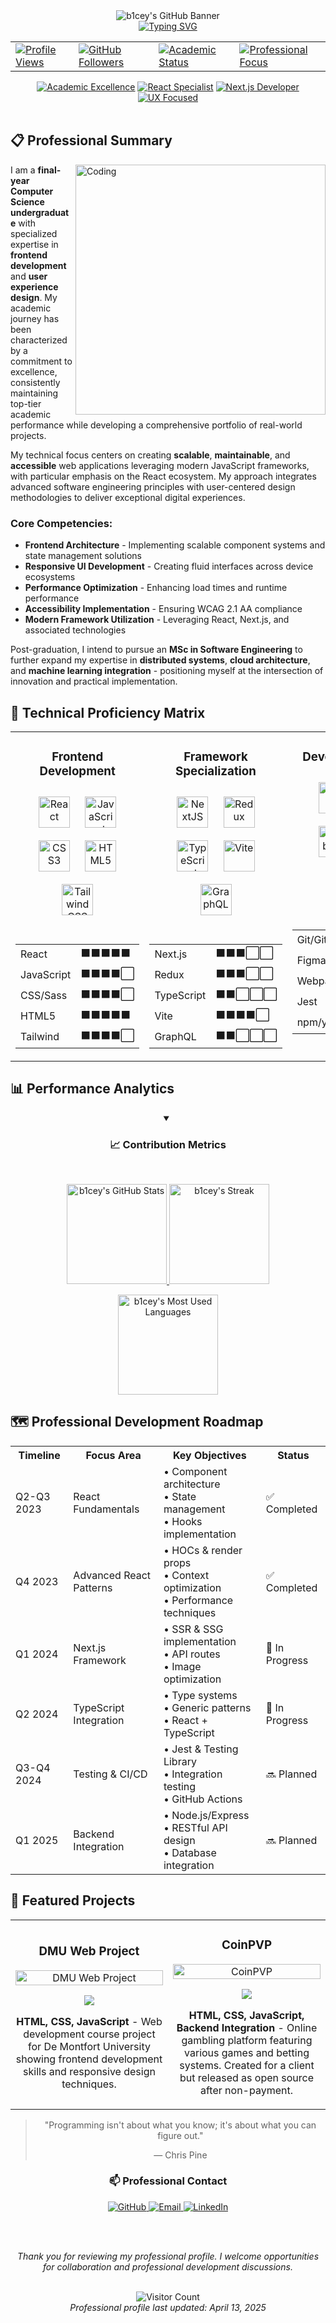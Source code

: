 <!-- Professional Header with SVG Banner -->
<div align="center">
  <picture>
    <source media="(prefers-color-scheme: dark)" srcset="https://capsule-render.vercel.app/api?type=waving&color=0:3B82F6,100:10B981&height=200&section=header&text=b1cey&fontSize=72&fontColor=FFFFFF&animation=fadeIn&desc=Computer%20Science%20Professional&descSize=24&descAlignY=75&descAlign=62">
    <source media="(prefers-color-scheme: light)" srcset="https://capsule-render.vercel.app/api?type=waving&color=0:3B82F6,100:10B981&height=200&section=header&text=b1cey&fontSize=72&fontColor=FFFFFF&animation=fadeIn&desc=Computer%20Science%20Professional&descSize=24&descAlignY=75&descAlign=62">
    <img alt="b1cey's GitHub Banner" src="https://capsule-render.vercel.app/api?type=waving&color=0:3B82F6,100:10B981&height=200&section=header&text=b1cey&fontSize=72&fontColor=FFFFFF&animation=fadeIn&desc=Computer%20Science%20Professional&descSize=24&descAlignY=75&descAlign=62">
  </picture>
</div>

<!-- Dynamic Typing Subtitle -->
<div align="center">
  <a href="https://git.io/typing-svg"><img src="https://readme-typing-svg.demolab.com?font=Fira+Code&duration=3000&pause=1000&center=true&vCenter=true&width=600&height=45&lines=Final-Year+Computer+Science+Undergraduate;Frontend+Development+Specialist;UI%2FUX+Enthusiast;Future+Software+Engineer;Problem+Solver+%26+Critical+Thinker" alt="Typing SVG" /></a>
</div>

<!-- Professional Status Indicators -->
<div align="center">
  <table>
    <tr>
      <td>
        <a href="https://komarev.com/ghpvc/?username=b1cey">
          <img src="https://komarev.com/ghpvc/?username=b1cey&label=Profile%20Views&color=0e75b6&style=flat" alt="Profile Views" />
        </a>
      </td>
      <td>
        <a href="https://github.com/b1cey?tab=followers">
          <img src="https://img.shields.io/github/followers/b1cey?label=GitHub%20Followers&color=2D333B&labelColor=22272E&style=flat" alt="GitHub Followers" />
        </a>
      </td>
      <td>
        <a href="https://github.com/b1cey">
          <img src="https://img.shields.io/badge/Status-Final%20Year%20CS%20Undergraduate-blue?style=flat&color=2D333B&labelColor=22272E" alt="Academic Status" />
        </a>
      </td>
      <td>
        <a href="https://github.com/b1cey">
          <img src="https://img.shields.io/badge/Focus-Frontend%20Development-green?style=flat&color=2D333B&labelColor=22272E" alt="Professional Focus" />
        </a>
      </td>
    </tr>
  </table>
</div>

<!-- Executive Summary Section -->
<div align="center">
  <a href="#"><img src="https://img.shields.io/badge/Academic_Excellence-1a365d?style=for-the-badge" alt="Academic Excellence"/></a>
  <a href="#"><img src="https://img.shields.io/badge/React_Specialist-61DAFB?style=for-the-badge&logo=react&logoColor=black" alt="React Specialist"/></a>
  <a href="#"><img src="https://img.shields.io/badge/Next.js_Developer-000000?style=for-the-badge&logo=next.js&logoColor=white" alt="Next.js Developer"/></a>
  <a href="#"><img src="https://img.shields.io/badge/UX_Focused-FF61F6?style=for-the-badge" alt="UX Focused"/></a>
</div>

<br />

<!-- About Section - Professional Biography -->
## 📋 Professional Summary

<img align="right" alt="Coding" width="400" src="https://cdn.dribbble.com/users/1162077/screenshots/3848914/programmer.gif">

I am a **final-year Computer Science undergraduate** with specialized expertise in **frontend development** and **user experience design**. My academic journey has been characterized by a commitment to excellence, consistently maintaining top-tier academic performance while developing a comprehensive portfolio of real-world projects.

My technical focus centers on creating **scalable**, **maintainable**, and **accessible** web applications leveraging modern JavaScript frameworks, with particular emphasis on the React ecosystem. My approach integrates advanced software engineering principles with user-centered design methodologies to deliver exceptional digital experiences.

### Core Competencies:

- **Frontend Architecture** - Implementing scalable component systems and state management solutions
- **Responsive UI Development** - Creating fluid interfaces across device ecosystems
- **Performance Optimization** - Enhancing load times and runtime performance
- **Accessibility Implementation** - Ensuring WCAG 2.1 AA compliance
- **Modern Framework Utilization** - Leveraging React, Next.js, and associated technologies

Post-graduation, I intend to pursue an **MSc in Software Engineering** to further expand my expertise in **distributed systems**, **cloud architecture**, and **machine learning integration** - positioning myself at the intersection of innovation and practical implementation.

<!-- Professional Skills Matrix -->
## 🔧 Technical Proficiency Matrix

<table align="center">
  <tr>
    <td valign="top" width="33%">
      <h3 align="center">Frontend Development</h3>
      <div align="center">  
        <a href="https://reactjs.org/" target="_blank"><img style="margin: 10px" src="https://profilinator.rishav.dev/skills-assets/react-original-wordmark.svg" alt="React" height="50" /></a>  
        <a href="https://www.javascript.com/" target="_blank"><img style="margin: 10px" src="https://profilinator.rishav.dev/skills-assets/javascript-original.svg" alt="JavaScript" height="50" /></a>  
        <a href="https://www.w3schools.com/css/" target="_blank"><img style="margin: 10px" src="https://profilinator.rishav.dev/skills-assets/css3-original-wordmark.svg" alt="CSS3" height="50" /></a>  
        <a href="https://en.wikipedia.org/wiki/HTML5" target="_blank"><img style="margin: 10px" src="https://profilinator.rishav.dev/skills-assets/html5-original-wordmark.svg" alt="HTML5" height="50" /></a>  
        <a href="https://www.tailwindcss.com/" target="_blank"><img style="margin: 10px" src="https://profilinator.rishav.dev/skills-assets/tailwindcss.svg" alt="Tailwind CSS" height="50" /></a>  
      </div>
      <br>
      <div align="center">
        <table>
          <tr><td>React</td><td>⬛⬛⬛⬛⬛</td></tr>
          <tr><td>JavaScript</td><td>⬛⬛⬛⬛⬜</td></tr>
          <tr><td>CSS/Sass</td><td>⬛⬛⬛⬛⬜</td></tr>
          <tr><td>HTML5</td><td>⬛⬛⬛⬛⬛</td></tr>
          <tr><td>Tailwind</td><td>⬛⬛⬛⬛⬜</td></tr>
        </table>
      </div>
    </td>
    <td valign="top" width="33%">
      <h3 align="center">Framework Specialization</h3>
      <div align="center">  
        <a href="https://nextjs.org/" target="_blank"><img style="margin: 10px" src="https://profilinator.rishav.dev/skills-assets/nextjs.png" alt="NextJS" height="50" /></a>  
        <a href="https://redux.js.org/" target="_blank"><img style="margin: 10px" src="https://profilinator.rishav.dev/skills-assets/redux-original.svg" alt="Redux" height="50" /></a>  
        <a href="https://www.typescriptlang.org/" target="_blank"><img style="margin: 10px" src="https://profilinator.rishav.dev/skills-assets/typescript-original.svg" alt="TypeScript" height="50" /></a>  
        <a href="https://vitejs.dev/" target="_blank"><img style="margin: 10px" src="https://vitejs.dev/logo.svg" alt="Vite" height="50" /></a>  
        <a href="https://graphql.org/" target="_blank"><img style="margin: 10px" src="https://profilinator.rishav.dev/skills-assets/graphql.png" alt="GraphQL" height="50" /></a>  
      </div>
      <br>
      <div align="center">
        <table>
          <tr><td>Next.js</td><td>⬛⬛⬛⬜⬜</td></tr>
          <tr><td>Redux</td><td>⬛⬛⬛⬜⬜</td></tr>
          <tr><td>TypeScript</td><td>⬛⬛⬜⬜⬜</td></tr>
          <tr><td>Vite</td><td>⬛⬛⬛⬛⬜</td></tr>
          <tr><td>GraphQL</td><td>⬛⬛⬜⬜⬜</td></tr>
        </table>
      </div>
    </td>
    <td valign="top" width="33%">
      <h3 align="center">Development Tools</h3>
      <div align="center">  
        <a href="https://github.com/" target="_blank"><img style="margin: 10px" src="https://profilinator.rishav.dev/skills-assets/git-scm-icon.svg" alt="Git" height="50" /></a>  
        <a href="https://www.figma.com/" target="_blank"><img style="margin: 10px" src="https://profilinator.rishav.dev/skills-assets/figma-icon.svg" alt="Figma" height="50" /></a>  
        <a href="https://webpack.js.org/" target="_blank"><img style="margin: 10px" src="https://profilinator.rishav.dev/skills-assets/webpack-original.svg" alt="Webpack" height="50" /></a>  
        <a href="https://www.jestjs.io/" target="_blank"><img style="margin: 10px" src="https://profilinator.rishav.dev/skills-assets/jest.svg" alt="Jest" height="50" /></a>  
        <a href="https://www.npmjs.com/" target="_blank"><img style="margin: 10px" src="https://cdn.jsdelivr.net/gh/devicons/devicon/icons/npm/npm-original-wordmark.svg" alt="npm" height="50" /></a>
      </div>
      <br>
      <div align="center">
        <table>
          <tr><td>Git/GitHub</td><td>⬛⬛⬛⬛⬜</td></tr>
          <tr><td>Figma</td><td>⬛⬛⬛⬜⬜</td></tr>
          <tr><td>Webpack</td><td>⬛⬛⬜⬜⬜</td></tr>
          <tr><td>Jest</td><td>⬛⬛⬛⬜⬜</td></tr>
          <tr><td>npm/yarn</td><td>⬛⬛⬛⬛⬜</td></tr>
        </table>
      </div>
    </td>
  </tr>
</table>

<!-- GitHub Analytics -->
## 📊 Performance Analytics

<div align="center">
  <details open>
    <summary><h3>📈 Contribution Metrics</h3></summary>
    <br>
    <p>
      <a href="https://github.com/b1cey">
        <img src="https://github-readme-stats.vercel.app/api?username=b1cey&show_icons=true&count_private=true&show_owner=true&theme=react&bg_color=0D1117&title_color=58A6FF&icon_color=58A6FF&hide_border=true" height="160em" alt="b1cey's GitHub Stats"/>
        <img src="https://streak-stats.demolab.com?user=b1cey&theme=github-dark-blue&hide_border=true&date_format=j%20M%5B%20Y%5D&mode=weekly" height="160em" alt="b1cey's Streak"/>
      </a>
    </p>
    <p>
      <a href="https://github.com/b1cey">
        <img src="https://github-readme-stats.vercel.app/api/top-langs/?username=b1cey&layout=compact&theme=react&bg_color=0D1117&title_color=58A6FF&icon_color=58A6FF&hide_border=true" height="160em" alt="b1cey's Most Used Languages"/>
      </a>
    </p>
  </details>
</div>

<!-- Professional Development Roadmap -->
## 🗺️ Professional Development Roadmap

<div align="center">
  <table>
    <tr>
      <th>Timeline</th>
      <th>Focus Area</th>
      <th>Key Objectives</th>
      <th>Status</th>
    </tr>
    <tr>
      <td>Q2-Q3 2023</td>
      <td>React Fundamentals</td>
      <td>
        • Component architecture<br>
        • State management<br>
        • Hooks implementation
      </td>
      <td>✅ Completed</td>
    </tr>
    <tr>
      <td>Q4 2023</td>
      <td>Advanced React Patterns</td>
      <td>
        • HOCs & render props<br>
        • Context optimization<br>
        • Performance techniques
      </td>
      <td>✅ Completed</td>
    </tr>
    <tr>
      <td>Q1 2024</td>
      <td>Next.js Framework</td>
      <td>
        • SSR & SSG implementation<br>
        • API routes<br>
        • Image optimization
      </td>
      <td>🔄 In Progress</td>
    </tr>
    <tr>
      <td>Q2 2024</td>
      <td>TypeScript Integration</td>
      <td>
        • Type systems<br>
        • Generic patterns<br>
        • React + TypeScript
      </td>
      <td>🔄 In Progress</td>
    </tr>
    <tr>
      <td>Q3-Q4 2024</td>
      <td>Testing & CI/CD</td>
      <td>
        • Jest & Testing Library<br>
        • Integration testing<br>
        • GitHub Actions
      </td>
      <td>🔜 Planned</td>
    </tr>
    <tr>
      <td>Q1 2025</td>
      <td>Backend Integration</td>
      <td>
        • Node.js/Express<br>
        • RESTful API design<br>
        • Database integration
      </td>
      <td>🔜 Planned</td>
    </tr>
  </table>
</div>

<!-- Featured Projects - Your Actual Public Projects -->
## 📁 Featured Projects

<div align="center">
  <table>
    <tr>
      <td width="50%">
        <h3 align="center">DMU Web Project</h3>
        <div align="center">
          <a href="https://github.com/web-development-DMU/web-project-course-module-solo">
            <img src="https://dummyimage.com/600x300/000/fff&text=DMU+Web+Project" width="100%" alt="DMU Web Project"/>
          </a>
          <p>
            <a href="https://github.com/web-development-DMU/web-project-course-module-solo" target="_blank">
              <img src="https://img.shields.io/badge/CODE-333333?style=for-the-badge&logo=github&logoColor=white"/>
            </a>
          </p>
          <p><strong>HTML, CSS, JavaScript</strong> - Web development course project for De Montfort University showing frontend development skills and responsive design techniques.</p>
        </div>
      </td>
      <td width="50%">
        <h3 align="center">CoinPVP</h3>
        <div align="center">
          <a href="https://github.com/b1cey-dev/CoinPVP">
            <img src="https://dummyimage.com/600x300/000/fff&text=CoinPVP" width="100%" alt="CoinPVP"/>
          </a>
          <p>
            <a href="https://github.com/b1cey-dev/CoinPVP" target="_blank">
              <img src="https://img.shields.io/badge/CODE-333333?style=for-the-badge&logo=github&logoColor=white"/>
            </a>
          </p>
          <p><strong>HTML, CSS, JavaScript, Backend Integration</strong> - Online gambling platform featuring various games and betting systems. Created for a client but released as open source after non-payment.</p>
        </div>
      </td>
    </tr>
  </table>
</div>



<!-- Professional Endorsement -->
<div align="center">
  <blockquote>
    <p>"Programming isn't about what you know; it's about what you can figure out."</p>
    <footer>— Chris Pine</footer>
  </blockquote>
</div>

<!-- Professional Contact Information -->
<div align="center">
  <h3>📫 Professional Contact</h3>
  
  <a href="https://github.com/b1cey">
    <img src="https://img.shields.io/badge/GitHub-100000?style=for-the-badge&logo=github&logoColor=white" alt="GitHub" />
  </a>
  <a href="mailto:your-email@example.com">
    <img src="https://img.shields.io/badge/Email-D14836?style=for-the-badge&logo=gmail&logoColor=white" alt="Email" />
  </a>
  <a href="https://linkedin.com/in/yourusername">
    <img src="https://img.shields.io/badge/LinkedIn-0077B5?style=for-the-badge&logo=linkedin&logoColor=white" alt="LinkedIn" />
  </a>
  
  <br><br>
  <p>
    <i>Thank you for reviewing my professional profile. I welcome opportunities for collaboration and professional development discussions.</i>
  </p>
  
  <br>
  <!-- Visitor Statistics -->
  <img src="https://profile-counter.glitch.me/b1cey/count.svg" alt="Visitor Count" />
  <br>
  <i>Professional profile last updated: April 13, 2025</i>
</div>
